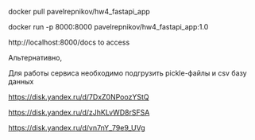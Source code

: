 docker pull pavelrepnikov/hw4_fastapi_app

docker run -p 8000:8000 pavelrepnikov/hw4_fastapi_app:1.0

http://localhost:8000/docs to access



Альтернативно, 

Для работы сервиса необходимо подгрузить pickle-файлы и csv базу данных


https://disk.yandex.ru/d/7DxZ0NPoozYStQ


https://disk.yandex.ru/d/zJhKLvWD8rSFSA


https://disk.yandex.ru/d/vn7nY_79e9_UVg

